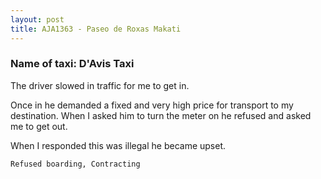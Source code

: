```yaml
---
layout: post
title: AJA1363 - Paseo de Roxas Makati
---
```


### Name of taxi: D'Avis Taxi

The driver slowed in traffic for me to get in.

Once in he demanded a fixed and very high price for transport to my destination. When I asked him to turn the meter on he refused and asked me to get out.

When I responded this was illegal he became upset.

```Refused boarding, Contracting```
